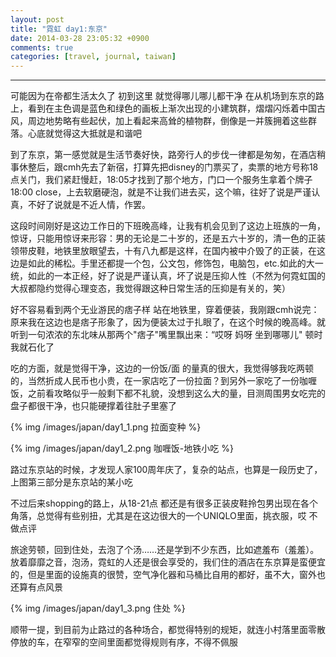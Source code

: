 ```yaml
---
layout: post
title: "霓虹 day1:东京"
date: 2014-03-28 23:05:32 +0900
comments: true
categories: [travel, journal, taiwan]
---
```

----------
可能因为在帝都生活太久了 初到这里 就觉得哪儿哪儿都干净 在从机场到东京的路上，看到在主色调是蓝色和绿色的画板上渐次出现的小建筑群，熠熠闪烁着中国古风，周边地势略有些起伏，加上看起来高耸的植物群，倒像是一并簇拥着这些群落。心底就觉得这大抵就是和谐吧
<!-- more -->

到了东京，第一感觉就是生活节奏好快，路旁行人的步伐一律都是匆匆，在酒店稍事休整后，跟cmh先去了新宿，打算先把disney的门票买了，卖票的地方号称18点关门，我们紧赶慢赶，18:05才找到了那个地方，门口一个服务生拿着个牌子18:00 close，上去软磨硬泡，就是不让我们进去买，这个嘛，往好了说是严谨认真，不好了说就是不近人情，作罢。

这段时间刚好是这边工作日的下班晚高峰，让我有机会见到了这边上班族的一角，惊讶，只能用惊讶来形容：男的无论是二十岁的，还是五六十岁的，清一色的正装领带皮鞋，地铁里放眼望去，十有八九都是这样，在国内被中介毁了的正装，在这边是如此的稀松。手里还都提一个包，公文包，修饰包，电脑包，etc.如此的大一统，如此的一本正经，好了说是严谨认真，坏了说是压抑人性（不然为何霓虹国的大叔都隐约觉得心理变态，我觉得跟这种日常生活的压抑是有关的，笑）

好不容易看到两个无业游民的痞子样 站在地铁里，穿着便装，我刚跟cmh说完：原来我在这边也是痞子形象了，因为便装太过于扎眼了，在这个时候的晚高峰。就听到一句浓浓的东北味从那两个"痞子"嘴里飘出来：“哎呀 妈呀 坐到哪哪儿" 顿时我就石化了

吃的方面，就是觉得干净，这边的一份饭/面 的量真的很大，我觉得够我吃两顿的，当然折成人民币也小贵，在一家店吃了一份拉面？到另外一家吃了一份咖喱饭，之前看攻略似乎一般剩下都不礼貌，没想到这么大的量，目测周围男女吃完的盘子都很干净，也只能硬撑着往肚子里塞了

{% img  /images/japan/day1_1.png  拉面变种 %}

{% img  /images/japan/day1_2.png 咖喱饭-地铁小吃 %}

路过东京站的时候，才发现人家100周年庆了，复杂的站点，也算是一段历史了，上图第三部分是东京站的某小吃

不过后来shopping的路上，从18-21点 都还是有很多正装皮鞋拎包男出现在各个角落，总觉得有些别扭，尤其是在这边很大的一个UNIQLO里面，挑衣服，哎 不做点评

旅途劳顿，回到住处，去泡了个汤……还是学到不少东西，比如遮羞布（羞羞）。放着靡靡之音，泡汤，霓虹的人还是很会享受的，我们住的酒店在东京算是蛮便宜的，但是里面的设施真的很赞，空气净化器和马桶比自用的都好，虽不大，窗外也还算有点风景

{% img /images/japan/day1_3.png 住处 %}

顺带一提，到目前为止路过的各种场合，都觉得特别的规矩，就连小村落里面零散停放的车，在窄窄的空间里面都觉得规则有序，不得不佩服
